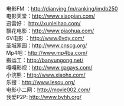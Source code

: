 电影FM ：http://dianying.fm/ranking/imdb250  
电影天堂：http://www.xiaopian.com/  
迅雷好： http://xunleihao.com/  
飘花电影：http://www.piaohua.com/  
6V电影 ：http://www.6vdy.com/  
圣城家园：http://www.cnscg.org/  
Mp4吧：http://www.mp4ba.com/  
搬运工：http://banyungong.net/  
嘎嘎影视：http://www.gagays.com/  
小浣熊：http://www.xiaohx.com/  
乐搜：http://www.lesou.org/  
电影小二网：http://movie002.com/  
我爱P2P: http://www.byhh.org/  
